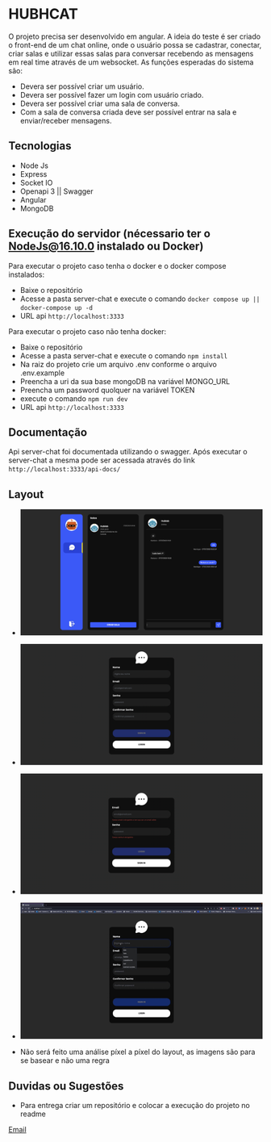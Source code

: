 # HUBHCAT  

O projeto precisa ser desenvolvido em angular. A ideia do teste é ser criado o front-end de um chat online, onde o usuário possa se cadastrar, conectar, criar salas e utilizar essas salas para conversar recebendo as mensagens em real time através de um websocket. As funções esperadas do sistema são:

- Devera ser possível criar um usuário.
- Devera ser possível fazer um login com usuário criado.
- Devera ser possível criar uma sala de conversa.
- Com a sala de conversa criada deve ser possível entrar na sala e enviar/receber mensagens.

## Tecnologias  

- Node Js  
- Express  
- Socket IO  
- Openapi 3 || Swagger  
- Angular  
- MongoDB

## Execução do servidor (nécessario ter o NodeJs@16.10.0 instalado ou Docker)  

Para executar o projeto caso tenha o docker e o docker compose instalados:  
- Baixe o repositório  
- Acesse a pasta server-chat e execute o comando `docker compose up || docker-compose up -d`  
- URL api `http://localhost:3333`  

Para executar o projeto caso não tenha docker:
- Baixe o repositório  
- Acesse a pasta server-chat e execute o comando `npm install`  
- Na raiz do projeto crie um arquivo .env conforme o arquivo .env.example  
- Preencha a uri da sua base mongoDB na variável MONGO_URL  
- Preencha um password quolquer na variável TOKEN
- execute o comando `npm run dev`  
- URL api `http://localhost:3333`  

## Documentação  

Api server-chat foi documentada utilizando o swagger. Após executar o server-chat a mesma pode ser acessada através do link `http://localhost:3333/api-docs/` 

## Layout

- ![Home](https://github.com/hubchat/webchat-teste/blob/master/layout/Home.png)  

- ![Session](https://github.com/hubchat/webchat-teste/blob/master/layout/Session.png)  

- ![Login](https://github.com/hubchat/webchat-teste/blob/master/layout/Login.png)  

- ![Fluxo](https://github.com/hubchat/webchat-teste/blob/master/layout/Fluxo.gif)  

- Não será feito uma análise píxel a píxel do layout, as imagens são para se basear e não uma regra

## Duvidas ou Sugestões  

- Para entrega criar um repositório e colocar a execução do projeto no readme

[Email](mailto:gustavo.lima@hublab.com.br)  
